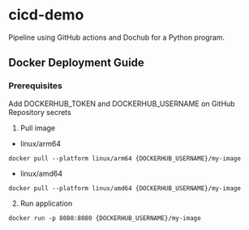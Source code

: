 # cicd-demo

Pipeline using GitHub actions and Dochub for a Python program.

## Docker Deployment Guide


### Prerequisites

Add DOCKERHUB_TOKEN and DOCKERHUB_USERNAME on GitHub Repository secrets

1. Pull image

- linux/arm64
```
docker pull --platform linux/arm64 {DOCKERHUB_USERNAME}/my-image
```

- linux/amd64
```
docker pull --platform linux/amd64 {DOCKERHUB_USERNAME}/my-image
```

2. Run application
```
docker run -p 8080:8080 {DOCKERHUB_USERNAME}/my-image
```
